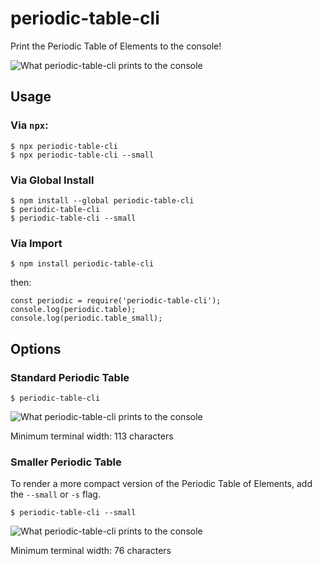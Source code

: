 # periodic-table-cli
Print the Periodic Table of Elements to the console!

![What periodic-table-cli prints to the console](https://raw.githubusercontent.com/spirometaxas/periodic-table-cli/main/img/periodic-table-banner.png)

## Usage
### Via `npx`:
```
$ npx periodic-table-cli
$ npx periodic-table-cli --small
```

### Via Global Install
```
$ npm install --global periodic-table-cli
$ periodic-table-cli
$ periodic-table-cli --small
```

### Via Import
```
$ npm install periodic-table-cli
```
then:
```
const periodic = require('periodic-table-cli');
console.log(periodic.table);
console.log(periodic.table_small);
```

## Options
### Standard Periodic Table
```
$ periodic-table-cli
```
![What periodic-table-cli prints to the console](https://raw.githubusercontent.com/spirometaxas/periodic-table-cli/main/img/periodic-table.png)

Minimum terminal width: 113 characters

### Smaller Periodic Table
To render a more compact version of the Periodic Table of Elements, add the `--small` or `-s` flag.
```
$ periodic-table-cli --small
```
![What periodic-table-cli prints to the console](https://raw.githubusercontent.com/spirometaxas/periodic-table-cli/main/img/periodic-table-small.png)

Minimum terminal width: 76 characters